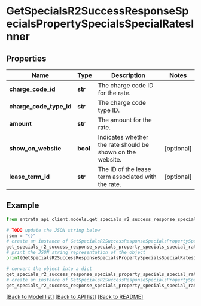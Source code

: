 # GetSpecialsR2SuccessResponseSpecialsPropertySpecialsSpecialRatesInner


## Properties

Name | Type | Description | Notes
------------ | ------------- | ------------- | -------------
**charge_code_id** | **str** | The charge code ID for the rate. | 
**charge_code_type_id** | **str** | The charge code type ID. | 
**amount** | **str** | The amount for the rate. | 
**show_on_website** | **bool** | Indicates whether the rate should be shown on the website. | [optional] 
**lease_term_id** | **str** | The ID of the lease term associated with the rate. | [optional] 

## Example

```python
from entrata_api_client.models.get_specials_r2_success_response_specials_property_specials_special_rates_inner import GetSpecialsR2SuccessResponseSpecialsPropertySpecialsSpecialRatesInner

# TODO update the JSON string below
json = "{}"
# create an instance of GetSpecialsR2SuccessResponseSpecialsPropertySpecialsSpecialRatesInner from a JSON string
get_specials_r2_success_response_specials_property_specials_special_rates_inner_instance = GetSpecialsR2SuccessResponseSpecialsPropertySpecialsSpecialRatesInner.from_json(json)
# print the JSON string representation of the object
print(GetSpecialsR2SuccessResponseSpecialsPropertySpecialsSpecialRatesInner.to_json())

# convert the object into a dict
get_specials_r2_success_response_specials_property_specials_special_rates_inner_dict = get_specials_r2_success_response_specials_property_specials_special_rates_inner_instance.to_dict()
# create an instance of GetSpecialsR2SuccessResponseSpecialsPropertySpecialsSpecialRatesInner from a dict
get_specials_r2_success_response_specials_property_specials_special_rates_inner_from_dict = GetSpecialsR2SuccessResponseSpecialsPropertySpecialsSpecialRatesInner.from_dict(get_specials_r2_success_response_specials_property_specials_special_rates_inner_dict)
```
[[Back to Model list]](../README.md#documentation-for-models) [[Back to API list]](../README.md#documentation-for-api-endpoints) [[Back to README]](../README.md)


